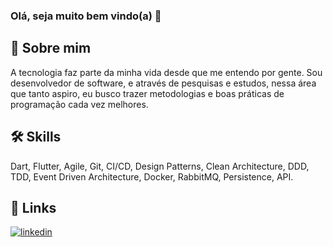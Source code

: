 ### Olá, seja muito bem vindo(a) 👋

## 🚀 Sobre mim
A tecnologia faz parte da minha vida desde que me entendo por gente. Sou desenvolvedor de software, e através de pesquisas e estudos, nessa área que tanto aspiro, eu busco trazer metodologias e boas práticas de programação cada vez melhores.

## 🛠 Skills
Dart, Flutter, Agile, Git, CI/CD, Design Patterns, Clean Architecture, DDD, TDD, Event Driven Architecture, Docker, RabbitMQ, Persistence, API.

## 🔗 Links
[![linkedin](https://img.shields.io/badge/linkedin-0A66C2?style=for-the-badge&logo=linkedin&logoColor=white)](https://www.linkedin.com/mthsena)
